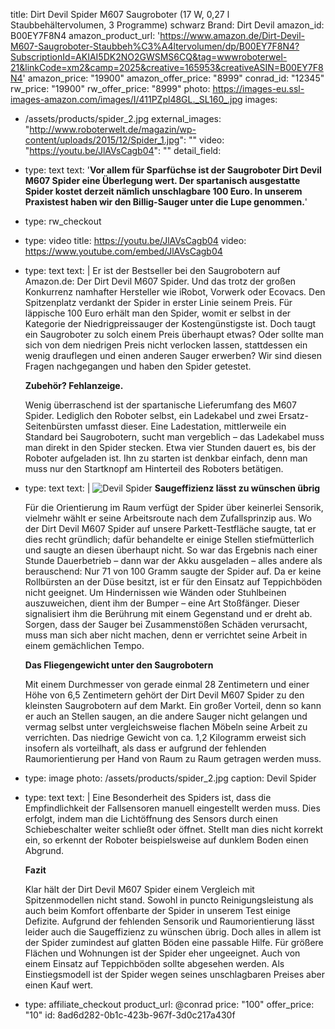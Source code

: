 title: Dirt Devil Spider M607 Saugroboter (17 W, 0,27 l Staubbehältervolumen, 3 Programme) schwarz
Brand: Dirt Devil
amazon_id: B00EY7F8N4
amazon_product_url: 'https://www.amazon.de/Dirt-Devil-M607-Saugroboter-Staubbeh%C3%A4ltervolumen/dp/B00EY7F8N4?SubscriptionId=AKIAI5DK2NO2GWSMS6CQ&tag=wwwroboterwel-21&linkCode=xm2&camp=2025&creative=165953&creativeASIN=B00EY7F8N4'
amazon_price: "19900"
amazon_offer_price: "8999"
conrad_id: "12345"
rw_price: "19900"
rw_offer_price: "8999"
photo: https://images-eu.ssl-images-amazon.com/images/I/411PZpl48GL._SL160_.jpg
images:
  - /assets/products/spider_2.jpg
external_images:
  "http://www.roboterwelt.de/magazin/wp-content/uploads/2015/12/Spider_1.jpg": ""
video:
  "https://youtu.be/JlAVsCagb04": ""
detail_field:
  - 
    type: text
    text: '**Vor allem für Sparfüchse ist der Saugroboter Dirt Devil M607 Spider eine Überlegung wert. Der spartanisch ausgestatte Spider kostet derzeit nämlich unschlagbare 100 Euro. In unserem Praxistest haben wir den Billig-Sauger unter die Lupe genommen.**'
  - 
    type: rw_checkout
  - 
    type: video
    title: https://youtu.be/JlAVsCagb04
    video: https://www.youtube.com/embed/JlAVsCagb04
  - 
    type: text
    text: |
      Er ist der Bestseller bei den Saugrobotern auf Amazon.de: Der Dirt Devil M607 Spider. Und das trotz der großen Konkurrenz namhafter Hersteller wie iRobot, Vorwerk oder Ecovacs. Den Spitzenplatz verdankt der Spider in erster Linie seinem Preis. Für läppische 100 Euro erhält man den Spider, womit er selbst in der Kategorie der Niedrigpreissauger der Kostengünstigste ist. Doch taugt ein Saugroboter zu solch einem Preis überhaupt etwas? Oder sollte man sich von dem niedrigen Preis nicht verlocken lassen, stattdessen ein wenig drauflegen und einen anderen Sauger erwerben? Wir sind diesen Fragen nachgegangen und haben den Spider getestet.
      
      **Zubehör? Fehlanzeige.**
      
      Wenig überraschend ist der spartanische Lieferumfang des M607 Spider. Lediglich den Roboter selbst, ein Ladekabel und zwei Ersatz-Seitenbürsten umfasst dieser. Eine Ladestation, mittlerweile ein Standard bei Saugrobotern, sucht man vergeblich – das Ladekabel muss man direkt in den Spider stecken. Etwa vier Stunden dauert es, bis der Roboter aufgeladen ist. Ihn zu starten ist denkbar einfach, denn man muss nur den Startknopf am Hinterteil des Roboters betätigen.
  - 
    type: text
    text: |
      ![Devil Spider](http://www.roboterwelt.de/magazin/wp-content/uploads/2015/12/Spider_1.jpg)
      **Saugeffizienz lässt zu wünschen übrig**
      
      Für die Orientierung im Raum verfügt der Spider über keinerlei Sensorik, vielmehr wählt er seine Arbeitsroute nach dem Zufallsprinzip aus. Wo der Dirt Devil M607 Spider auf unsere Parkett-Testfläche saugte, tat er dies recht gründlich; dafür behandelte er einige Stellen stiefmütterlich und saugte an diesen überhaupt nicht. So war das Ergebnis nach einer Stunde Dauerbetrieb – dann war der Akku ausgeladen – alles andere als berauschend: Nur 71 von 100 Gramm saugte der Spider auf. Da er keine Rollbürsten an der Düse besitzt, ist er für den Einsatz auf Teppichböden nicht geeignet. Um Hindernissen wie Wänden oder Stuhlbeinen auszuweichen, dient ihm der Bumper – eine Art Stoßfänger. Dieser signalisiert ihm die Berührung mit einem Gegenstand und er dreht ab. Sorgen, dass der Sauger bei Zusammenstößen Schäden verursacht, muss man sich aber nicht machen, denn er verrichtet seine Arbeit in einem gemächlichen Tempo.
      
      **Das Fliegengewicht unter den Saugrobotern**
      
      Mit einem Durchmesser von gerade einmal 28 Zentimetern und einer Höhe von 6,5 Zentimetern gehört der Dirt Devil M607 Spider zu den kleinsten Saugrobotern auf dem Markt. Ein großer Vorteil, denn so kann er auch an Stellen saugen, an die andere Sauger nicht gelangen und vermag selbst unter vergleichsweise flachen Möbeln seine Arbeit zu verrichten. Das niedrige Gewicht von ca. 1,2 Kilogramm erweist sich insofern als vorteilhaft, als dass er aufgrund der fehlenden Raumorientierung per Hand von Raum zu Raum getragen werden muss.
  - 
    type: image
    photo: /assets/products/spider_2.jpg
    caption: Devil Spider
  - 
    type: text
    text: |
      Eine Besonderheit des Spiders ist, dass die Empfindlichkeit der Fallsensoren manuell eingestellt werden muss. Dies erfolgt, indem man die Lichtöffnung des Sensors durch einen Schiebeschalter weiter schließt oder öffnet. Stellt man dies nicht korrekt ein, so erkennt der Roboter beispielsweise auf dunklem Boden einen Abgrund.
      
      **Fazit**
      
      Klar hält der Dirt Devil M607 Spider einem Vergleich mit Spitzenmodellen nicht stand. Sowohl in puncto Reinigungsleistung als auch beim Komfort offenbarte der Spider in unserem Test einige Defizite. Aufgrund der fehlenden Sensorik und Raumorientierung lässt leider auch die Saugeffizienz zu wünschen übrig. Doch alles in allem ist der Spider zumindest auf glatten Böden eine passable Hilfe. Für größere Flächen und Wohnungen ist der Spider eher ungeeignet. Auch von einem Einsatz auf Teppichböden sollte abgesehen werden. Als Einstiegsmodell ist der Spider wegen seines unschlagbaren Preises aber einen Kauf wert.
  - 
    type: affiliate_checkout
product_url: @conrad
price: "100"
offer_price: "10"
id: 8ad6d282-0b1c-423b-967f-3d0c217a430f
